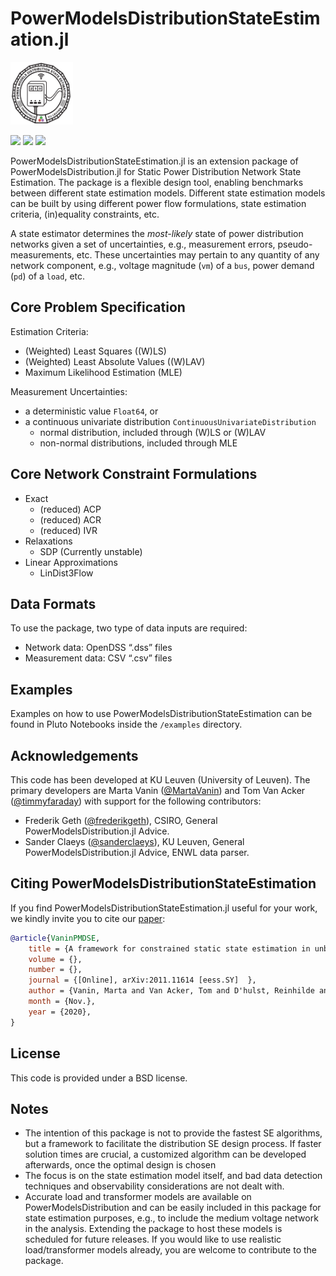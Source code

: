 # PowerModelsDistributionStateEstimation.jl

<img src="https://raw.githubusercontent.com/Electa-Git/PowerModelsDistributionStateEstimation.jl/master/examples/assets/PMDSE_logo.PNG" width="100" height="100">

<a href="https://github.com/Electa-Git/PowerModelsDistributionStateEstimation.jl/actions?query=workflow%3ACI"><img src="https://github.com/Electa-Git/PowerModelsDistributionStateEstimation.jl/workflows/CI/badge.svg"></img></a>
<a href="https://codecov.io/gh/Electa-Git/PowerModelsDistributionStateEstimation.jl"><img src="https://img.shields.io/codecov/c/github/Electa-Git/PowerModelsDistributionStateEstimation.jl?logo=Codecov"></img></a>
<a href="https://electa-git.github.io/PowerModelsDistributionStateEstimation.jl/stable/"><img src="https://github.com/Electa-Git/PowerModelsDistributionStateEstimation.jl/workflows/Documentation/badge.svg"></img></a>

PowerModelsDistributionStateEstimation.jl is an extension package of PowerModelsDistribution.jl for Static Power Distribution Network State Estimation. The package is a flexible design tool, enabling benchmarks between different state estimation models. Different state estimation models can be built by using different power flow formulations, state estimation criteria, (in)equality constraints, etc.

A state estimator determines the *most-likely* state of power distribution networks given a set of uncertainties, e.g., measurement errors, pseudo-measurements, etc. These uncertainties may pertain to any quantity of any network component, e.g., voltage magnitude (`vm`) of a `bus`, power demand (`pd`) of a `load`, etc.

## Core Problem Specification

Estimation Criteria:
- (Weighted) Least Squares ((W)LS)
- (Weighted) Least Absolute Values ((W)LAV)
- Maximum Likelihood Estimation (MLE)

Measurement Uncertainties:
- a deterministic value `Float64`, or
- a continuous univariate distribution `ContinuousUnivariateDistribution`
	- normal distribution, included through (W)LS or (W)LAV
	- non-normal distributions, included through MLE

## Core Network Constraint Formulations

- Exact
	- (reduced) ACP
	- (reduced) ACR
	- (reduced) IVR
- Relaxations
	- SDP (Currently unstable)
- Linear Approximations
	- LinDist3Flow

## Data Formats

To use the package, two type of data inputs are required:
- Network data: OpenDSS “.dss” files
- Measurement data: CSV “.csv” files

## Examples

Examples on how to use PowerModelsDistributionStateEstimation can be found in Pluto Notebooks inside the `/examples` directory.

## Acknowledgements

This code has been developed at KU Leuven (University of Leuven). The primary
developers are Marta Vanin ([@MartaVanin](https://github.com/MartaVanin)) and Tom Van Acker ([@timmyfaraday](https://github.com/timmyfaraday)) with support for
the following contributors:

- Frederik Geth ([@frederikgeth](https://github.com/frederikgeth)), CSIRO, General PowerModelsDistribution.jl Advice.
- Sander Claeys ([@sanderclaeys](https://github.com/sanderclaeys)), KU Leuven, General PowerModelsDistribution.jl Advice, ENWL data parser.

## Citing PowerModelsDistributionStateEstimation

If you find PowerModelsDistributionStateEstimation.jl useful for your work, we kindly invite you to cite our [paper](https://arxiv.org/abs/2011.11614):

```bibtex
@article{VaninPMDSE,
	title = {A framework for constrained static state estimation in unbalanced distribution networks},
	volume = {},
	number = {},
	journal = {[Online], arXiv:2011.11614 [eess.SY]  },
	author = {Vanin, Marta and Van Acker, Tom and D'hulst, Reinhilde and Van Hertem, Dirk},
	month = {Nov.},
	year = {2020},
}

```

## License

This code is provided under a BSD license.

## Notes

- The intention of this package is not to provide the fastest SE algorithms, but a framework to facilitate the distribution SE design process. If faster solution times are crucial, a customized algorithm can be developed afterwards, once the optimal design is chosen
- The focus is on the state estimation model itself, and bad data detection techniques and observability considerations are not dealt with.
- Accurate load and transformer models are available on PowerModelsDistribution and can be easily included in this package for state estimation purposes, e.g., to include the medium voltage network in the analysis. Extending the package to host these models is scheduled for future releases. If you would like to use realistic load/transformer models already, you are welcome to contribute to the package.

